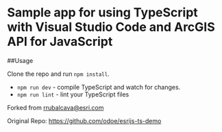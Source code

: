 # Sample app for using TypeScript with Visual Studio Code and ArcGIS API for JavaScript

##Usage

Clone the repo and run `npm install`.

* `npm run dev` - compile TypeScript and watch for changes.
* `npm run lint` - lint your TypeScript files

Forked from rrubalcava@esri.com

Original Repo: https://github.com/odoe/esrijs-ts-demo
